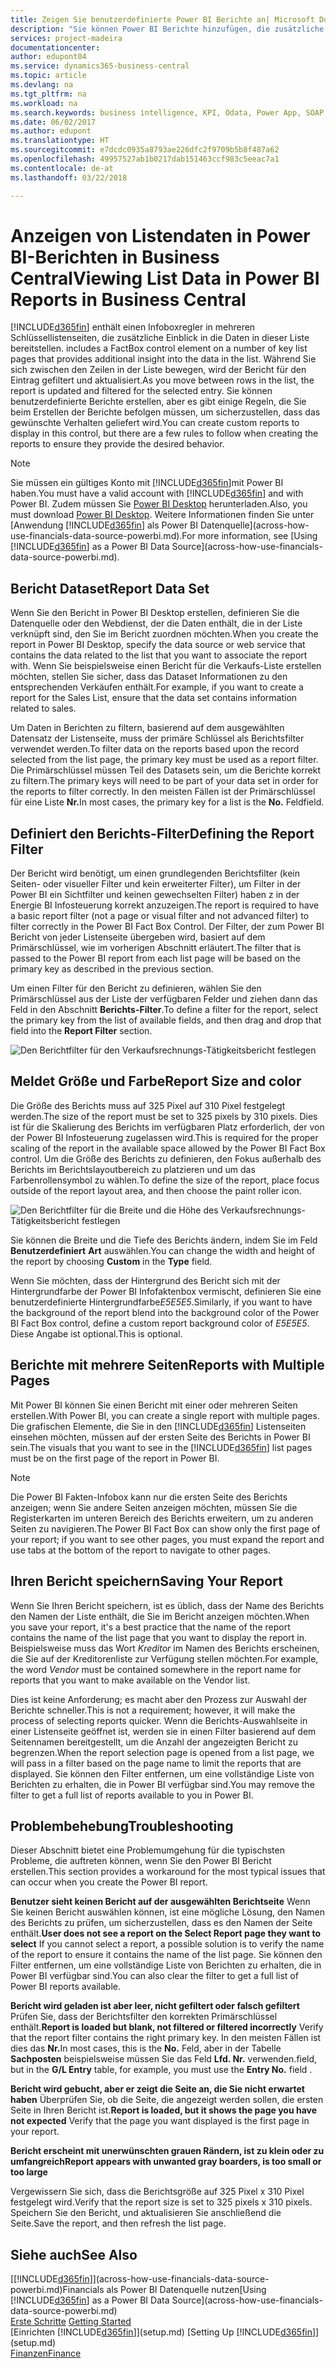 ```yaml
---
title: Zeigen Sie benutzerdefinierte Power BI Berichte an| Microsoft Docs
description: "Sie können Power BI Berichte hinzufügen, die zusätzliche Einblick in Daten in Listen in Financials geben."
services: project-madeira
documentationcenter: 
author: edupont04
ms.service: dynamics365-business-central
ms.topic: article
ms.devlang: na
ms.tgt_pltfrm: na
ms.workload: na
ms.search.keywords: business intelligence, KPI, Odata, Power App, SOAP, analysis
ms.date: 06/02/2017
ms.author: edupont
ms.translationtype: HT
ms.sourcegitcommit: e7dcdc0935a8793ae226dfc2f9709b5b8f487a62
ms.openlocfilehash: 49957527ab1b0217dab151463ccf983c5eeac7a1
ms.contentlocale: de-at
ms.lasthandoff: 03/22/2018

---
```

# <a name="viewing-list-data-in-power-bi-reports-in-business-central"></a><span data-ttu-id="7027b-103">Anzeigen von Listendaten in Power BI-Berichten in Business Central</span><span class="sxs-lookup"><span data-stu-id="7027b-103">Viewing List Data in Power BI Reports in Business Central</span></span> 
[!INCLUDE[d365fin](includes/d365fin_md.md)]<span data-ttu-id="7027b-104"> enthält einen Infoboxregler in mehreren Schlüssellistenseiten, die zusätzliche Einblick in die Daten in dieser Liste bereitstellen.</span><span class="sxs-lookup"><span data-stu-id="7027b-104"> includes a FactBox control element on a number of key list pages that provides additional insight into the data in the list.</span></span> <span data-ttu-id="7027b-105">Während Sie sich zwischen den Zeilen in der Liste bewegen, wird der Bericht für den Eintrag gefiltert und aktualisiert.</span><span class="sxs-lookup"><span data-stu-id="7027b-105">As you move between rows in the list, the report is updated and filtered for the selected entry.</span></span> <span data-ttu-id="7027b-106">Sie können benutzerdefinierte Berichte erstellen, aber es gibt einige Regeln, die Sie beim Erstellen der Berichte befolgen müssen, um sicherzustellen, dass das gewünschte Verhalten geliefert wird.</span><span class="sxs-lookup"><span data-stu-id="7027b-106">You can create custom reports to display in this control, but there are a few rules to follow when creating the reports to ensure they provide the desired behavior.</span></span>  

> [!NOTE]  
>   <span data-ttu-id="7027b-107">Sie müssen ein gültiges Konto mit  [!INCLUDE[d365fin](includes/d365fin_md.md)]mit Power BI haben.</span><span class="sxs-lookup"><span data-stu-id="7027b-107">You must have a valid account with [!INCLUDE[d365fin](includes/d365fin_md.md)] and with Power BI.</span></span> <span data-ttu-id="7027b-108">Zudem müssen Sie [Power BI Desktop](https://powerbi.microsoft.com/en-us/desktop/) herunterladen.</span><span class="sxs-lookup"><span data-stu-id="7027b-108">Also, you must download [Power BI Desktop](https://powerbi.microsoft.com/en-us/desktop/).</span></span> <span data-ttu-id="7027b-109">Weitere Informationen finden Sie unter [Anwendung [!INCLUDE[d365fin](includes/d365fin_md.md)] als Power BI Datenquelle](across-how-use-financials-data-source-powerbi.md).</span><span class="sxs-lookup"><span data-stu-id="7027b-109">For more information, see [Using [!INCLUDE[d365fin](includes/d365fin_md.md)] as a Power BI Data Source](across-how-use-financials-data-source-powerbi.md).</span></span>  

## <a name="report-data-set"></a><span data-ttu-id="7027b-110">Bericht Dataset</span><span class="sxs-lookup"><span data-stu-id="7027b-110">Report Data Set</span></span>
<span data-ttu-id="7027b-111">Wenn Sie den Bericht in Power BI Desktop erstellen, definieren Sie die Datenquelle oder den Webdienst, der die Daten enthält, die in der Liste verknüpft sind, den Sie im Bericht zuordnen möchten.</span><span class="sxs-lookup"><span data-stu-id="7027b-111">When you create the report in Power BI Desktop, specify the data source or web service that contains the data related to the list that you want to associate the report with.</span></span> <span data-ttu-id="7027b-112">Wenn Sie beispielsweise einen Bericht für die Verkaufs-Liste erstellen möchten, stellen Sie sicher, dass das Dataset Informationen zu den entsprechenden Verkäufen enthält.</span><span class="sxs-lookup"><span data-stu-id="7027b-112">For example, if you want to create a report for the Sales List, ensure that the data set contains information related to sales.</span></span>  

<span data-ttu-id="7027b-113">Um Daten in Berichten zu filtern, basierend auf dem ausgewählten Datensatz der Listenseite, muss der primäre Schlüssel als Berichtsfilter verwendet werden.</span><span class="sxs-lookup"><span data-stu-id="7027b-113">To filter data on the reports based upon the record selected from the list page, the primary key must be used as a report filter.</span></span> <span data-ttu-id="7027b-114">Die Primärschlüssel müssen Teil des Datasets sein, um die Berichte korrekt zu filtern.</span><span class="sxs-lookup"><span data-stu-id="7027b-114">The primary keys will need to be part of your data set in order for the reports to filter correctly.</span></span> <span data-ttu-id="7027b-115">In den meisten Fällen ist der Primärschlüssel für eine Liste **Nr.**</span><span class="sxs-lookup"><span data-stu-id="7027b-115">In most cases, the primary key for a list is the **No.**</span></span> <span data-ttu-id="7027b-116">Feld</span><span class="sxs-lookup"><span data-stu-id="7027b-116">field.</span></span>  

## <a name="defining-the-report-filter"></a><span data-ttu-id="7027b-117">Definiert den Berichts-Filter</span><span class="sxs-lookup"><span data-stu-id="7027b-117">Defining the Report Filter</span></span>
<span data-ttu-id="7027b-118">Der Bericht wird benötigt, um einen grundlegenden Berichtsfilter (kein Seiten- oder visueller Filter und kein erweiterter Filter), um Filter in der Power BI  ein Sichtfilter und keinen gewechselten Filter) haben z in der Energie BI Infosteuerung korrekt anzuzeigen.</span><span class="sxs-lookup"><span data-stu-id="7027b-118">The report is required to have a basic report filter (not a page or visual filter and not advanced filter) to filter correctly in the Power BI Fact Box Control.</span></span> <span data-ttu-id="7027b-119">Der Filter, der zum Power BI Bericht von jeder Listenseite übergeben wird, basiert auf dem Primärschlüssel, wie im vorherigen Abschnitt erläutert.</span><span class="sxs-lookup"><span data-stu-id="7027b-119">The filter that is passed to the Power BI report from each list page will be based on the primary key as described in the previous section.</span></span>  

<span data-ttu-id="7027b-120">Um einen Filter für den Bericht zu definieren, wählen Sie den Primärschlüssel aus der Liste der verfügbaren Felder und ziehen dann das Feld in den Abschnitt **Berichts-Filter**.</span><span class="sxs-lookup"><span data-stu-id="7027b-120">To define a filter for the report, select the primary key from the list of available fields, and then drag and drop that field into the **Report Filter** section.</span></span>  

![Den Berichtfilter für den Verkaufsrechnungs-Tätigkeitsbericht festlegen](./media/across-how-use-powerbi-reports-factbox/financials-powerbi-report-filter.png)

## <a name="report-size-and-color"></a><span data-ttu-id="7027b-122">Meldet Größe und Farbe</span><span class="sxs-lookup"><span data-stu-id="7027b-122">Report Size and color</span></span>
<span data-ttu-id="7027b-123">Die Größe des Berichts muss auf 325 Pixel auf 310 Pixel festgelegt werden.</span><span class="sxs-lookup"><span data-stu-id="7027b-123">The size of the report must be set to 325 pixels by 310 pixels.</span></span> <span data-ttu-id="7027b-124">Dies ist für die Skalierung des Berichts im verfügbaren Platz erforderlich, der von der Power BI Infosteuerung zugelassen wird.</span><span class="sxs-lookup"><span data-stu-id="7027b-124">This is required for the proper scaling of the report in the available space allowed by the Power BI Fact Box control.</span></span> <span data-ttu-id="7027b-125">Um die Größe des Berichts zu definieren, den Fokus außerhalb des Berichts im Berichtslayoutbereich zu platzieren und um das Farbenrollensymbol zu wählen.</span><span class="sxs-lookup"><span data-stu-id="7027b-125">To define the size of the report, place focus outside of the report layout area, and then choose the paint roller icon.</span></span>

![Den Berichtfilter für die Breite und die Höhe des Verkaufsrechnungs-Tätigkeitsbericht festlegen](./media/across-how-use-powerbi-reports-factbox/financials-powerbi-report-sizing.png)

<span data-ttu-id="7027b-127">Sie können die Breite und die Tiefe des Berichts ändern, indem Sie im Feld **Benutzerdefiniert** **Art** auswählen.</span><span class="sxs-lookup"><span data-stu-id="7027b-127">You can change the width and height of the report by choosing **Custom** in the **Type** field.</span></span>

<span data-ttu-id="7027b-128">Wenn Sie möchten, dass der Hintergrund des Bericht sich mit der Hintergrundfarbe der Power BI Infofaktenbox vermischt, definieren Sie eine benutzerdefinierte Hintergrundfarbe*E5E5E5*.</span><span class="sxs-lookup"><span data-stu-id="7027b-128">Similarly, if you want to have the background of the report blend into the background color of the Power BI Fact Box control, define a custom report background color of *E5E5E5*.</span></span> <span data-ttu-id="7027b-129">Diese Angabe ist optional.</span><span class="sxs-lookup"><span data-stu-id="7027b-129">This is optional.</span></span>  

## <a name="reports-with-multiple-pages"></a><span data-ttu-id="7027b-130">Berichte mit mehrere Seiten</span><span class="sxs-lookup"><span data-stu-id="7027b-130">Reports with Multiple Pages</span></span>
<span data-ttu-id="7027b-131">Mit Power BI können Sie einen Bericht mit einer oder mehreren Seiten erstellen.</span><span class="sxs-lookup"><span data-stu-id="7027b-131">With Power BI, you can create a single report with multiple pages.</span></span> <span data-ttu-id="7027b-132">Die grafischen Elemente, die Sie in den  [!INCLUDE[d365fin](includes/d365fin_md.md)] Listenseiten einsehen möchten, müssen auf der ersten Seite des Berichts in Power BI sein.</span><span class="sxs-lookup"><span data-stu-id="7027b-132">The visuals that you want to see in the [!INCLUDE[d365fin](includes/d365fin_md.md)] list pages must be on the first page of the report in Power BI.</span></span>  

> [!NOTE]  
>  <span data-ttu-id="7027b-133">Die Power BI Fakten-Infobox kann nur die ersten Seite des Berichts anzeigen; wenn Sie andere Seiten anzeigen möchten, müssen Sie die Registerkarten im unteren Bereich des Berichts erweitern, um zu anderen Seiten zu navigieren.</span><span class="sxs-lookup"><span data-stu-id="7027b-133">The Power BI Fact Box can show only the first page of your report; if you want to see other pages, you must expand the report and use tabs at the bottom of the report to navigate to other pages.</span></span>  

## <a name="saving-your-report"></a><span data-ttu-id="7027b-134">Ihren Bericht speichern</span><span class="sxs-lookup"><span data-stu-id="7027b-134">Saving Your Report</span></span>

<span data-ttu-id="7027b-135">Wenn Sie Ihren Bericht speichern, ist es üblich, dass der Name des Berichts den Namen der Liste enthält, die Sie im Bericht anzeigen möchten.</span><span class="sxs-lookup"><span data-stu-id="7027b-135">When you save your report, it's a best practice that the name of the report contains the name of the list page that you want to display the report in.</span></span> <span data-ttu-id="7027b-136">Beispielsweise muss das Wort *Kreditor* im Namen des Berichts erscheinen, die Sie auf der Kreditorenliste zur Verfügung stellen möchten.</span><span class="sxs-lookup"><span data-stu-id="7027b-136">For example, the word *Vendor* must be contained somewhere in the report name for reports that you want to make available on the Vendor list.</span></span>  

<span data-ttu-id="7027b-137">Dies ist keine Anforderung; es macht aber den Prozess zur Auswahl der Berichte schneller.</span><span class="sxs-lookup"><span data-stu-id="7027b-137">This is not a requirement; however, it will make the process of selecting reports quicker.</span></span> <span data-ttu-id="7027b-138">Wenn die Berichts-Auswahlseite in einer Listenseite geöffnet ist, werden sie in einen Filter basierend auf dem Seitennamen bereitgestellt, um die Anzahl der angezeigten Bericht zu begrenzen.</span><span class="sxs-lookup"><span data-stu-id="7027b-138">When the report selection page is opened from a list page, we will pass in a filter based on the page name to limit the reports that are displayed.</span></span>  <span data-ttu-id="7027b-139">Sie können den Filter entfernen, um eine vollständige Liste von Berichten zu erhalten, die in Power BI verfügbar sind.</span><span class="sxs-lookup"><span data-stu-id="7027b-139">You may remove the filter to get a full list of reports available to you in Power BI.</span></span>  

## <a name="troubleshooting"></a><span data-ttu-id="7027b-140">Problembehebung</span><span class="sxs-lookup"><span data-stu-id="7027b-140">Troubleshooting</span></span>
<span data-ttu-id="7027b-141">Dieser Abschnitt bietet eine Problemumgehung für die typischsten Probleme, die auftreten können, wenn Sie den Power BI Bericht erstellen.</span><span class="sxs-lookup"><span data-stu-id="7027b-141">This section provides a workaround for the most typical issues that can occur when you create the Power BI report.</span></span>  

<span data-ttu-id="7027b-142">**Benutzer sieht keinen Bericht auf der ausgewählten Berichtseite** Wenn Sie keinen Bericht auswählen können, ist eine mögliche Lösung, den Namen des Berichts zu prüfen, um sicherzustellen, dass es den Namen der Seite enthält.</span><span class="sxs-lookup"><span data-stu-id="7027b-142">**User does not see a report on the Select Report page they want to select** If you cannot select a report, a possible solution is to verify the name of the report to ensure it contains the name of the list page.</span></span> <span data-ttu-id="7027b-143">Sie können den Filter entfernen, um eine vollständige Liste von Berichten zu erhalten, die in Power BI verfügbar sind.</span><span class="sxs-lookup"><span data-stu-id="7027b-143">You can also clear the filter to get a full list of Power BI reports available.</span></span>  

<span data-ttu-id="7027b-144">**Bericht wird geladen ist aber leer, nicht gefiltert oder falsch gefiltert** Prüfen Sie, dass der Berichtsfilter den korrekten Primärschlüssel enthält.</span><span class="sxs-lookup"><span data-stu-id="7027b-144">**Report is loaded but blank, not filtered or filtered incorrectly** Verify that the report filter contains the right primary key.</span></span> <span data-ttu-id="7027b-145">In den meisten Fällen ist dies das **Nr.**</span><span class="sxs-lookup"><span data-stu-id="7027b-145">In most cases, this is the **No.**</span></span> <span data-ttu-id="7027b-146">Feld, aber in der Tabelle **Sachposten** beispielsweise müssen Sie das Feld **Lfd. Nr.** verwenden.</span><span class="sxs-lookup"><span data-stu-id="7027b-146">field, but in the **G/L Entry** table, for example, you must use the **Entry No.** field  .</span></span>

<span data-ttu-id="7027b-147">**Bericht wird gebucht, aber er zeigt die Seite an, die Sie nicht erwartet haben** Überprüfen Sie, ob die Seite, die angezeigt werden sollen, die ersten Seite in Ihren Bericht ist.</span><span class="sxs-lookup"><span data-stu-id="7027b-147">**Report is loaded, but it shows the page you have not expected** Verify that the page you want displayed is the first page in your report.</span></span>  

<span data-ttu-id="7027b-148">**Bericht erscheint mit unerwünschten grauen Rändern, ist zu klein oder zu umfangreich**</span><span class="sxs-lookup"><span data-stu-id="7027b-148">**Report appears with unwanted gray boarders, is too small or too large**</span></span>

<span data-ttu-id="7027b-149">Vergewissern Sie sich, dass die Berichtsgröße auf 325 Pixel x 310 Pixel festgelegt wird.</span><span class="sxs-lookup"><span data-stu-id="7027b-149">Verify that the report size is set to 325 pixels x 310 pixels.</span></span> <span data-ttu-id="7027b-150">Speichern Sie den Bericht, und aktualisieren Sie anschließend die Seite.</span><span class="sxs-lookup"><span data-stu-id="7027b-150">Save the report, and then refresh the list page.</span></span>  

## <a name="see-also"></a><span data-ttu-id="7027b-151">Siehe auch</span><span class="sxs-lookup"><span data-stu-id="7027b-151">See Also</span></span>
<span data-ttu-id="7027b-152">[[!INCLUDE[d365fin](includes/d365fin_md.md)]](across-how-use-financials-data-source-powerbi.md)Financials als Power BI Datenquelle nutzen</span><span class="sxs-lookup"><span data-stu-id="7027b-152">[Using [!INCLUDE[d365fin](includes/d365fin_md.md)] as a Power BI Data Source](across-how-use-financials-data-source-powerbi.md)</span></span>  
<span data-ttu-id="7027b-153">[Erste Schritte](product-get-started.md)  </span><span class="sxs-lookup"><span data-stu-id="7027b-153">[Getting Started](product-get-started.md)  </span></span>  
<span data-ttu-id="7027b-154">[Einrichten [!INCLUDE[d365fin](includes/d365fin_md.md)]](setup.md)  </span><span class="sxs-lookup"><span data-stu-id="7027b-154">[Setting Up [!INCLUDE[d365fin](includes/d365fin_md.md)]](setup.md)  </span></span>  
[<span data-ttu-id="7027b-155">Finanzen</span><span class="sxs-lookup"><span data-stu-id="7027b-155">Finance</span></span>](finance.md)  

